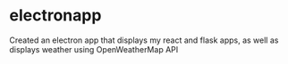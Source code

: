 # electronapp
Created an electron app that displays my react and flask apps, as well as displays weather using OpenWeatherMap API
